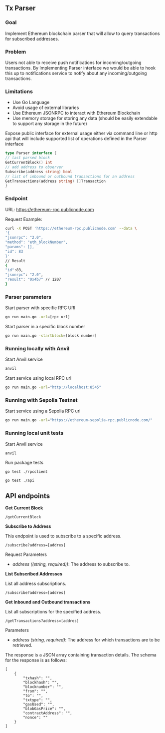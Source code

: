 ## Tx Parser

### Goal
Implement Ethereum blockchain parser that will allow to query transactions for subscribed addresses.

### Problem
Users not able to receive push notifications for incoming/outgoing transactions. By Implementing Parser interface we would be able to hook this up to notifications service to notify about any incoming/outgoing transactions.

### Limitations
* Use Go Language
* Avoid usage of external libraries
* Use Ethereum JSONRPC to interact with Ethereum Blockchain
* Use memory storage for storing any data (should be easily extendable to
support any storage in the future)

Expose public interface for external usage either via command line or http api that
will include supported list of operations defined in the Parser interface

```go
type Parser interface {
// last parsed block
GetCurrentBlock() int
// add address to observer
Subscribe(address string) bool
// list of inbound or outbound transactions for an address
GetTransactions(address string) []Transaction
}
```

### Endpoint
URL: https://ethereum-rpc.publicnode.com

Request Example:
```bash
curl -X POST 'https://ethereum-rpc.publicnode.com' --data \
'{
"jsonrpc": "2.0",
"method": "eth_blockNumber",
"params": [],
"id": 83
}'
// Result
{
"id":83,
"jsonrpc": "2.0",
"result": "0x4b7" // 1207
}
```

### Parser parameters

Start parser with specific RPC URl 
```bash
go run main.go -url=[rpc url]
```

Start parser in a specific block number
```bash
go run main.go -startblock=[block number]
```

### Running locally with Anvil

Start Anvil service
```bash
anvil
```

Start service using local RPC url
```bash
go run main.go -url="http://localhost:8545"
```

### Running with Sepolia Testnet

Start service using a Sepolia RPC url
```bash
go run main.go -url="https://ethereum-sepolia-rpc.publicnode.com/"
```

### Running local unit tests

Start Anvil service
```bash
anvil
```

Run package tests
```
go test ./rpcclient
```

```
go test ./api
```

## API endpoints


**Get Current Block**

```
/getCurrentBlock
```

**Subscribe to Address**

This endpoint is used to subscribe to a specific address.
```
/subscribe?address=[addres]
```
Request Parameters

* *address ((string, required))*: The address to subscribe to.


**List Subscribed Addresses**

List all address subscriptions.
```
/subscribe?address=[addres]
```

**Get Inbound and Outbound transactions**

List all subscriptions for the specified address.
```
/getTransactions?address=[addres]
```

Parameters

* *address (string, required)*: The address for which transactions are to be retrieved.

The response is a JSON array containing transaction details. The schema for the response is as follows:

```
[
    {
        "txhash": "",
        "blockhash": "",
        "blocknumber": "",
        "from": "",
        "to": "",
        "txtype": "",
        "gasUsed": "",
        "blobGasPrice": "",
        "contractAddress": "",
        "nonce": ""
    }
]
```